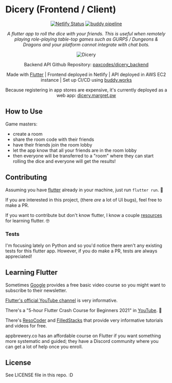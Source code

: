 # Dicery (Frontend / Client)

<p align="center">
    <a href="https://app.netlify.com/sites/jolly-clarke-ad50df/deploys"><img src="https://api.netlify.com/api/v1/badges/0d2d516e-be66-482f-8d35-b743f7c1c34e/deploy-status" alt="Netlify Status"/></a>
    <a href="https://app.buddy.works/paxmargret/dicery-backend/pipelines/pipeline/321588"><img src="https://app.buddy.works/paxmargret/dicery-backend/pipelines/pipeline/321588/badge.svg?token=4b2a7bd16f0c58f0eaa34f27824a709c73c4ea73cce5810e7fc62916ba745d3f" alt="buddy pipeline" /></a>
</p>

<p align="center"><em>
A flutter app to roll the dice with your friends. This is useful when remotely playing role-playing table-top games such as GURPS / Dungeons & Dragons and your platform cannot integrate with chat bots.</em></p>

<p align="center">
    <img src="https://user-images.githubusercontent.com/13646646/94694372-9f689980-02e9-11eb-9582-2f5d20bc95a2.gif" alt="Dicery" />
<p>

<p align="center">Backend API Github Repository: <a href="https://github.com/paxcodes/dicery_backend">paxcodes/dicery_backend</a></p>

<p align="center">Made with <a href="https://flutter.dev">Flutter</a> | Frontend deployed in Netlify | API deployed in AWS EC2 instance | Set up CI/CD using <a href="https://buddy.works">buddy.works</a></p>

<p align="center">Because registering in app stores are expensive, it's currently deployed as a web app: <a href="https://dicery.margret.pw">dicery.margret.pw</a></p>

## How to Use

Game masters:

- create a room
- share the room code with their friends
- have their friends join the room lobby
- let the app know that all your friends are in the room lobby
- then everyone will be transferred to a "room" where they can start rolling the dice and everyone will get the results!

## Contributing

Assuming you have [flutter](https://flutter.dev/docs/get-started/install) already in your machine, just run `flutter run`. 🎉

If you are interested in this project, (there _are_ a lot of UI bugs), feel free to make a PR. 

If you want to contribute but don't know flutter, I know a couple [resources](#learning-flutter) for learning flutter. 🤓

### Tests

I'm focusing lately on Python and so you'd notice there aren't any existing tests for this flutter app. However, if you do make a PR, tests are always appreciated!

## Learning Flutter

Sometimes [Google](https://flutter.dev/) provides a free basic video course so you might want to subscribe to their newsletter.

[Flutter's official YouTube channel](https://www.youtube.com/channel/UCwXdFgeE9KYzlDdR7TG9cMw) is very informative. 

There's a "5-hour Flutter Crash Course for Beginners 2021" in [YouTube](https://www.youtube.com/watch?v=x0uinJvhNxI). 🥳

There's [ResoCoder](https://resocoder.com/) and [FilledStacks](https://www.filledstacks.com/) that provide very informative tutorials and videos for free.

appbrewery.co has an affordable course on Flutter if you want something more systematic and guided; they have a Discord community where you can get a lot of help once you enroll.

## License

See LICENSE file in this repo. :D

